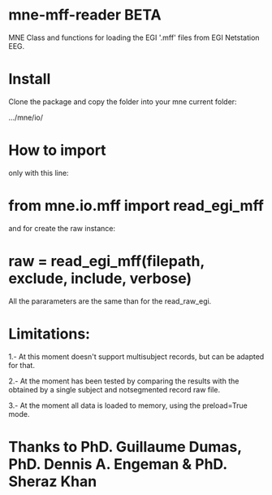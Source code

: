 # mne-mff-reader  BETA

MNE Class and functions for loading the EGI '.mff' files from EGI Netstation EEG. 

# Install

Clone the package and copy the folder into your mne current folder:

.../mne/io/

# How to import

only with this line:

# from mne.io.mff import read_egi_mff

and for create the raw instance:

# raw = read_egi_mff(filepath, exclude, include, verbose)

All the pararameters are the same than for the read_raw_egi.


# Limitations:

1.- At this moment doesn't support multisubject records, but can be adapted for that.

2.- At the moment has been tested by comparing the results with the obtained by a single subject and notsegmented record raw file.

3.- At the moment all data is loaded to memory, using the preload=True mode.


# Thanks to PhD. Guillaume Dumas, PhD. Dennis A. Engeman & PhD. Sheraz Khan
